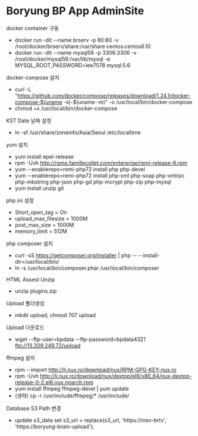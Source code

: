 # Boryung BP App AdminSite

docker container 구동
* docker run -dit --name brserv -p 80:80 -v /root/docker/brserv/share:/var/share centos:centos6.10
* docker run -dit --name mysql56 -p 3306:3306 -v /root/docker/mysql56:/var/lib/mysql -e MYSQL_ROOT_PASSWORD=lee7578 mysql:5.6

docker-compose 설치
* curl -L "https://github.com/docker/compose/releases/download/1.24.1/docker-compose-$(uname -s)-$(uname -m)" -o /usr/local/bin/docker-compose
* chmod +x /usr/local/bin/docker-compose

KST Date 날짜 설정
* ln -sf /usr/share/zoneinfo/Asia/Seoul /etc/localtime

yum 설치
* yum install epel-release
* rpm -Uvh http://rpms.famillecollet.com/enterprise/remi-release-6.rpm
* yum --enablerepo=remi-php72 install php php-devel
* yum --enablerepo=remi-php72 install php-xml php-soap php-xmlrpc php-mbstring php-json php-gd php-mcrypt php-zip php-mysql
* yum install unzip git

php.ini 설정
* Short_open_tag = On
* upload_max_filesize = 1000M
* post_max_size = 1000M
* memory_limit = 512M

php composer 설치
* curl -sS https://getcomposer.org/installer | php -- --install-dir=/usr/local/bin/
* ln -s /usr/local/bin/composer.phar /usr/local/bin/composer

HTML Assest Unzip
* unzip plugins.zip

Upload 폴더생성
* mkdir upload, chmod 707 upload

Upload 다운로드
* wget --ftp-user=bpdata --ftp-password=bpdata4321 ftp://13.209.249.72/upload

ffmpeg 설치
* rpm --import http://li.nux.ro/download/nux/RPM-GPG-KEY-nux.ro
* rpm -Uvh http://li.nux.ro/download/nux/dextop/el6/x86_64/nux-dextop-release-0-2.el6.nux.noarch.rpm
* yum install ffmpeg ffmpeg-devel | yum update
* (생략) cp -r /usr/include/ffmpeg/* /usr/include/

Database S3 Path 변경
* update s3_data set s3_url = replace(s3_url, 'https://insn-brtv', 'https://boryung-brain-upload');
